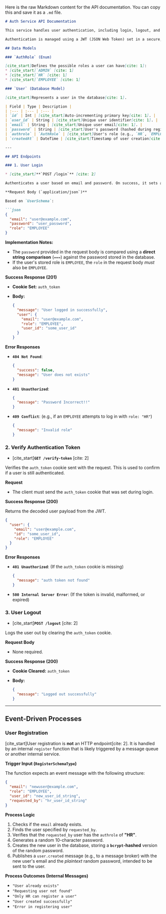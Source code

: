 Here is the raw Markdown content for the API documentation. You can copy this and save it as a `.md` file.

````markdown
# Auth Service API Documentation

This service handles user authentication, including login, logout, and token verification. [cite_start]User registration is handled as an internal, event-driven process rather than a direct API endpoint[cite: 2].

Authentication is managed using a JWT (JSON Web Token) set in a secure, `httpOnly` cookie named `auth_token`. This token is signed using the `RS26` algorithm and has a 1-hour expiry.

## Data Models

### `AuthRole` (Enum)

[cite_start]Defines the possible roles a user can have[cite: 1]:
* [cite_start]`ADMIN` [cite: 1]
* [cite_start]`HR` [cite: 1]
* [cite_start]`EMPLOYEE` [cite: 1]

### `User` (Database Model)

[cite_start]Represents a user in the database[cite: 1].

| Field | Type | Description |
| :--- | :--- | :--- |
| `id` | Int | [cite_start]Auto-incrementing primary key[cite: 1]. |
| `user_id` | String | [cite_start]Unique user identifier[cite: 1]. |
| `email` | String | [cite_start]Unique user email[cite: 1]. |
| `password` | String | [cite_start]User's password (hashed during registration)[cite: 1]. |
| `authrole` | `AuthRole` | [cite_start]User's role (e.g., `HR`, `EMPLOYEE`)[cite: 1]. |
| `createdAt` | DateTime | [cite_start]Timestamp of user creation[cite: 1]. |

---

## API Endpoints

### 1. User Login

* [cite_start]**`POST /login`** [cite: 2]

Authenticates a user based on email and password. On success, it sets a signed `auth_token` cookie.

**Request Body (`application/json`)**

Based on `UserSchema`:

```json
{
  "email": "user@example.com",
  "password": "user_password",
  "role": "EMPLOYEE"
}
````

**Implementation Notes:**

  * The `password` provided in the request body is compared using a **direct string comparison** (`===`) against the password stored in the database.
  * If the user's stored role is `EMPLOYEE`, the `role` in the request body *must* also be `EMPLOYEE`.

**Success Response (201)**

  * **Cookie Set:** `auth_token`

  * **Body:**

    ```json
    {
      "message": "User logged in successfully",
      "user": {
        "email": "user@example.com",
        "role": "EMPLOYEE",
        "user_id": "some_user_id"
      }
    }
    ```

**Error Responses**

  * **`404 Not Found`**:
    ```json
    {
      "success": false,
      "message": "User does not exists"
    }
    ```
  * **`401 Unauthorized`**:
    ```json
    {
      "message": "Password Incorrect!!"
    }
    ```
  * **`409 Conflict`**: (e.g., if an `EMPLOYEE` attempts to log in with `role: "HR"`)
    ```json
    {
      "message": "Invalid role"
    }
    ```

### 2\. Verify Authentication Token

  * [cite\_start]**`GET /verify-token`** [cite: 2]

Verifies the `auth_token` cookie sent with the request. This is used to confirm if a user is still authenticated.

**Request**

  * The client must send the `auth_token` cookie that was set during login.

**Success Response (200)**

Returns the decoded user payload from the JWT.

```json
{
  "user": {
    "email": "user@example.com",
    "id": "some_user_id",
    "role": "EMPLOYEE"
  }
}
```

**Error Responses**

  * **`401 Unauthorized`**: (If the `auth_token` cookie is missing)
    ```json
    {
      "message": "auth token not found"
    }
    ```
  * **`500 Internal Server Error`**: (If the token is invalid, malformed, or expired)

### 3\. User Logout

  * [cite\_start]**`POST /logout`** [cite: 2]

Logs the user out by clearing the `auth_token` cookie.

**Request Body**

  * None required.

**Success Response (200)**

  * **Cookie Cleared:** `auth_token`

  * **Body:**

    ```json
    {
      "message": "Logged out successfully"
    }
    ```

-----

## Event-Driven Processes

### User Registration

[cite\_start]User registration is **not** an HTTP endpoint[cite: 2]. It is handled by an internal `register` function that is likely triggered by a message queue or another internal service.

**Trigger Input (`RegisterSchemaType`)**

The function expects an event message with the following structure:

```json
{
  "email": "newuser@example.com",
  "role": "EMPLOYEE",
  "user_id": "new_user_id_string",
  "requested_by": "hr_user_id_string"
}
```

**Process Logic**

1.  Checks if the `email` already exists.
2.  Finds the user specified by `requested_by`.
3.  Verifies that the `requested_by` user has the `authrole` of **"HR"**.
4.  Generates a random 10-character password.
5.  Creates the new user in the database, storing a **`bcrypt`-hashed** version of the random password.
6.  Publishes a `user.created` message (e.g., to a message broker) with the new user's email and the *plaintext* random password, intended to be sent to the user.

**Process Outcomes (Internal Messages)**

  * `"User already exists"`
  * `"Requesting user not found"`
  * `"Only HR can register a user"`
  * `"User created successfully"`
  * `"Error in registering user"`

<!-- end list -->

```
```